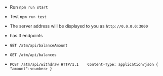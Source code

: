 - Run `npm run start`
- Test `npm run test`

- The server address will be displayed to you as `http://0.0.0.0:3000`
- has 3 endpoints

- `GET /atm/api/balanceAmount`
- `GET /atm/api/balances`
- `POST /atm/api/withdraw HTTP/1.1   
    Content-Type: application/json
    {
    "amount":<number>
    }`
